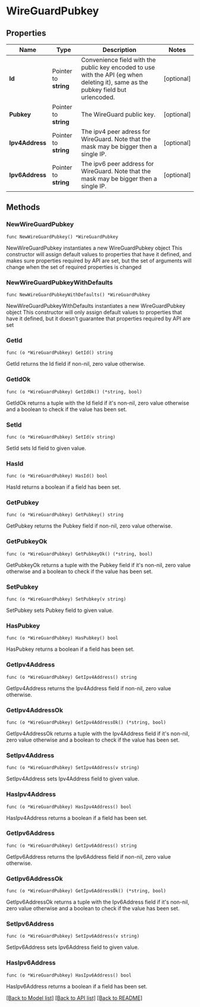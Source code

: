 # WireGuardPubkey

## Properties

Name | Type | Description | Notes
------------ | ------------- | ------------- | -------------
**Id** | Pointer to **string** | Convenience field with the public key encoded to use with the API (eg when deleting it), same as the pubkey field but urlencoded. | [optional] 
**Pubkey** | Pointer to **string** | The WireGuard public key. | [optional] 
**Ipv4Address** | Pointer to **string** | The ipv4 peer adress for WireGuard. Note that the mask may be bigger then a single IP. | [optional] 
**Ipv6Address** | Pointer to **string** | The ipv6 peer address for WireGuard. Note that the mask may be bigger then a single IP. | [optional] 

## Methods

### NewWireGuardPubkey

`func NewWireGuardPubkey() *WireGuardPubkey`

NewWireGuardPubkey instantiates a new WireGuardPubkey object
This constructor will assign default values to properties that have it defined,
and makes sure properties required by API are set, but the set of arguments
will change when the set of required properties is changed

### NewWireGuardPubkeyWithDefaults

`func NewWireGuardPubkeyWithDefaults() *WireGuardPubkey`

NewWireGuardPubkeyWithDefaults instantiates a new WireGuardPubkey object
This constructor will only assign default values to properties that have it defined,
but it doesn't guarantee that properties required by API are set

### GetId

`func (o *WireGuardPubkey) GetId() string`

GetId returns the Id field if non-nil, zero value otherwise.

### GetIdOk

`func (o *WireGuardPubkey) GetIdOk() (*string, bool)`

GetIdOk returns a tuple with the Id field if it's non-nil, zero value otherwise
and a boolean to check if the value has been set.

### SetId

`func (o *WireGuardPubkey) SetId(v string)`

SetId sets Id field to given value.

### HasId

`func (o *WireGuardPubkey) HasId() bool`

HasId returns a boolean if a field has been set.

### GetPubkey

`func (o *WireGuardPubkey) GetPubkey() string`

GetPubkey returns the Pubkey field if non-nil, zero value otherwise.

### GetPubkeyOk

`func (o *WireGuardPubkey) GetPubkeyOk() (*string, bool)`

GetPubkeyOk returns a tuple with the Pubkey field if it's non-nil, zero value otherwise
and a boolean to check if the value has been set.

### SetPubkey

`func (o *WireGuardPubkey) SetPubkey(v string)`

SetPubkey sets Pubkey field to given value.

### HasPubkey

`func (o *WireGuardPubkey) HasPubkey() bool`

HasPubkey returns a boolean if a field has been set.

### GetIpv4Address

`func (o *WireGuardPubkey) GetIpv4Address() string`

GetIpv4Address returns the Ipv4Address field if non-nil, zero value otherwise.

### GetIpv4AddressOk

`func (o *WireGuardPubkey) GetIpv4AddressOk() (*string, bool)`

GetIpv4AddressOk returns a tuple with the Ipv4Address field if it's non-nil, zero value otherwise
and a boolean to check if the value has been set.

### SetIpv4Address

`func (o *WireGuardPubkey) SetIpv4Address(v string)`

SetIpv4Address sets Ipv4Address field to given value.

### HasIpv4Address

`func (o *WireGuardPubkey) HasIpv4Address() bool`

HasIpv4Address returns a boolean if a field has been set.

### GetIpv6Address

`func (o *WireGuardPubkey) GetIpv6Address() string`

GetIpv6Address returns the Ipv6Address field if non-nil, zero value otherwise.

### GetIpv6AddressOk

`func (o *WireGuardPubkey) GetIpv6AddressOk() (*string, bool)`

GetIpv6AddressOk returns a tuple with the Ipv6Address field if it's non-nil, zero value otherwise
and a boolean to check if the value has been set.

### SetIpv6Address

`func (o *WireGuardPubkey) SetIpv6Address(v string)`

SetIpv6Address sets Ipv6Address field to given value.

### HasIpv6Address

`func (o *WireGuardPubkey) HasIpv6Address() bool`

HasIpv6Address returns a boolean if a field has been set.


[[Back to Model list]](../README.md#documentation-for-models) [[Back to API list]](../README.md#documentation-for-api-endpoints) [[Back to README]](../README.md)


